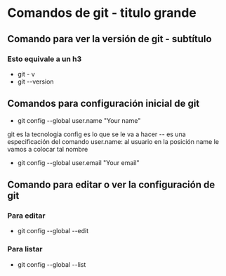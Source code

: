 # Comandos de git - titulo grande

## Comando para ver la versión de git - subtítulo

### Esto equivale a un h3

- git - v
- git --version

## Comandos para configuración inicial de git

- git config --global user.name "Your name"

git es la tecnologia
config  es lo que se le va a hacer
-- es una especificación del comando
user.name: al usuario en la posición name le vamos a colocar tal nombre

- git config --global user.email "Your email"


## Comando para editar o ver la configuración de git

### Para editar
- git config --global --edit
### Para listar
- git config --global --list